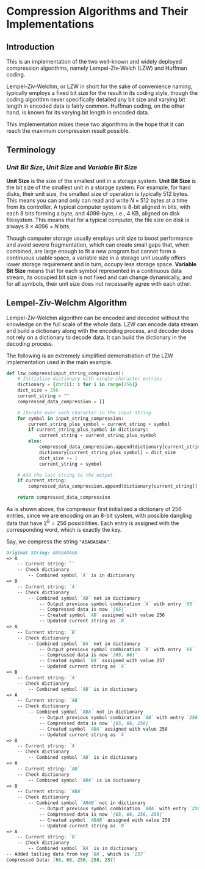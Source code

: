 # Compression Algorithms and Their Implementations

## Introduction

This is an implementation of the two well-known and widely deployed compression algorithms,
namely Lempel-Ziv-Welch (LZW) and Huffman coding.

Lempel-Ziv-Welchm, or LZW in short for the sake of convenience naming,
typically employs a fixed bit size for the result in its coding style,
though the coding algorithm never specifically detailed any bit size and varying bit length 
in encoded data is fairly common.
Huffman coding, on the other hand, is known for its varying bit length in encoded data.

This implementation mixes these two algorithms in the hope that it can reach
the maximum compression result possible.

## Terminology

### *Unit Bit Size*, *Unit Size* and *Variable Bit Size*

**Unit Size** is the size of the smallest unit in a storage system.
**Unit Bit Size** is the bit size of the smallest unit in a storage system.
For example, for hard disks, their unit size, the smallest size of operation is typically 512 bytes.
This means you can and only can read and write $N \times 512$ bytes at a time from its controller.
A typical computer system is 8-bit aligned in bits, with each 8 bits forming a byte,
and 4096-byte, i.e., 4 KB, aligned on disk filesystem.
This means that for a typical computer, the file size on disk is always $8 \times 4096 \times N$ bits.

Though computer storage usually employs unit size to boost performance and avoid severe fragmentation,
which can create small gaps that, when combined, 
are large enough to fit a new program but cannot form a continuous usable space,
a variable size in a storage unit usually offers lower storage requirement and in turn,
occupy less storage space.
**Variable Bit Size** means that for each symbol represented in a continuous data stream,
its occupied bit size is not fixed and can change dynamically,
and for all symbols, their unit size does not necessarily agree with each other.

## Lempel-Ziv-Welchm Algorithm

Lempel-Ziv-Welchm algorithm can be encoded and decoded without the knowledge on the full scale of the whole data.
LZW can encode data stream and build a dictionary along with the encoding process,
and decoder does not rely on a dictionary to decode data.
It can build the dictionary in the decoding process.

The following is an extremely simplified demonstration of the LZW implementation used in the main example.

```python
def lzw_compress(input_string_compression):
    # Initialize dictionary with single character entries
    dictionary = {chr(i): i for i in range(256)}
    dict_size = 256
    current_string = ""
    compressed_data_compression = []

    # Iterate over each character in the input string
    for symbol in input_string_compression:
        current_string_plus_symbol = current_string + symbol
        if current_string_plus_symbol in dictionary:
            current_string = current_string_plus_symbol
        else:
            compressed_data_compression.append(dictionary[current_string])
            dictionary[current_string_plus_symbol] = dict_size
            dict_size += 1
            current_string = symbol

    # Add the last string to the output
    if current_string:
        compressed_data_compression.append(dictionary[current_string])

    return compressed_data_compression
```

As is shown above, the compressor first initialized a dictionary of 256 entries,
since we are encoding on an 8-bit system, with possible dangling data that have $2^{8} = 256$ possibilities.
Each entry is assigned with the corresponding word, which is exactly the key.

Say, we compress the string `"ABABABABA"`.

```markdown
Original String: ABABABABA
=> A
    -- Current string: ``
    -- Check dictionary
        -- Combined symbol `A` is in dictionary
=> B
    -- Current string: `A`
    -- Check dictionary
        -- Combined symbol `AB` not in dictionary
            -- Output previous symbol combination `A` with entry `65`
            -- Compressed data is now `[65]`
            -- Created symbol `AB` assigned with value 256
            -- Updated current string as `B`
=> A
    -- Current string: `B`
    -- Check dictionary
        -- Combined symbol `BA` not in dictionary
            -- Output previous symbol combination `B` with entry `66`
            -- Compressed data is now `[65, 66]`
            -- Created symbol `BA` assigned with value 257
            -- Updated current string as `A`
=> B
    -- Current string: `A`
    -- Check dictionary
        -- Combined symbol `AB` is in dictionary
=> A
    -- Current string: `AB`
    -- Check dictionary
        -- Combined symbol `ABA` not in dictionary
            -- Output previous symbol combination `AB` with entry `256`
            -- Compressed data is now `[65, 66, 256]`
            -- Created symbol `ABA` assigned with value 258
            -- Updated current string as `A`
=> B
    -- Current string: `A`
    -- Check dictionary
        -- Combined symbol `AB` is in dictionary
=> A
    -- Current string: `AB`
    -- Check dictionary
        -- Combined symbol `ABA` is in dictionary
=> B
    -- Current string: `ABA`
    -- Check dictionary
        -- Combined symbol `ABAB` not in dictionary
            -- Output previous symbol combination `ABA` with entry `258`
            -- Compressed data is now `[65, 66, 256, 258]`
            -- Created symbol `ABAB` assigned with value 259
            -- Updated current string as `B`
=> A
    -- Current string: `B`
    -- Check dictionary
        -- Combined symbol `BA` is in dictionary
-- Added tailing data from key `BA`, which is `257`
Compressed Data: [65, 66, 256, 258, 257]
```



